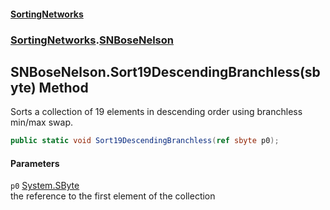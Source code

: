 #### [SortingNetworks](index.md 'index')
### [SortingNetworks](SortingNetworks.md 'SortingNetworks').[SNBoseNelson](SortingNetworks_SNBoseNelson.md 'SortingNetworks.SNBoseNelson')
## SNBoseNelson.Sort19DescendingBranchless(sbyte) Method
Sorts a collection of 19 elements in descending order using branchless min/max swap.  
```csharp
public static void Sort19DescendingBranchless(ref sbyte p0);
```
#### Parameters
<a name='SortingNetworks_SNBoseNelson_Sort19DescendingBranchless(sbyte)_p0'></a>
`p0` [System.SByte](https://docs.microsoft.com/en-us/dotnet/api/System.SByte 'System.SByte')  
the reference to the first element of the collection
  
